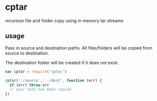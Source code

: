# cptar

recursive file and folder copy using in memory tar streams

## usage

Pass in source and destination paths. All files/folders will be copied from source to destination.

The destination folder will be created if it does not exist.

```js
var cptar = require('cptar')

cptar('./source', './dest', function (err) {
  if (err) throw err
  // your data has been copied
})
```
